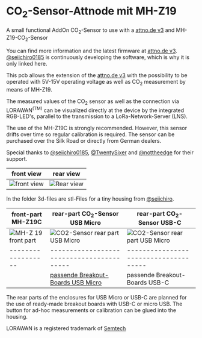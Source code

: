 # CO<sub>2</sub>-Sensor-Attnode mit MH-Z19
A small functional AddOn CO<sub>2</sub>-Sensor to use with a [attno.de v3](https://attno.de) and MH-Z19-CO<sub>2</sub>-Sensor

You can find more information and the latest firmware at [attno.de v3](https://attno.de). [@seiichiro0185](https://twitter.com/seiichiro0185?s=20) is continuously developing the software, which is why it is only linked here.

This pcb allows the extension of the [attno.de v3](https://attno.de) with the possibility to be operated with 5V-15V operating voltage as well as CO<sub>2</sub> measurement by means of MH-Z19.

The measured values of the CO<sub>2</sub> sensor as well as the connection via LORAWAN<sup>(TM)</sup> can be visualized directly at the device by the integrated RGB-LED's, parallel to the transmission to a LoRa-Network-Server (LNS).

The use of the MH-Z19C is strongly recommended. However, this sensor drifts over time so regular calibration is required.
The sensor can be purchased over the Silk Road or directly from German dealers.

Special thanks to [@seiichiro0185](https://twitter.com/seiichiro0185?s=20), [@TwentySixer](https://twitter.com/Twenty_Sixer?s=20) and [@nottheedge](https://twitter.com/nottheedge?s=20) for their support.

front view | rear view
---------- | ---------
![front view](https://github.com/theArcher73/attnode_addon_mh-z19/blob/main/kicad-project/img/board_front.png) | ![Rear view](https://github.com/theArcher73/attnode_addon_mh-z19/blob/main/kicad-project/img/board_rear.png) 

In the folder 3d-files are stl-Files for a tiny housing from [@seiichiro](https://twitter.com/seiichiro0185).

 front-part MH-Z19C | rear-part CO<sub>2</sub>-Sensor USB Micro | rear-part CO<sub>2</sub>-Sensor USB-C
 ------------------ | ----------------------------------------- | -------------------------------------
![MH-Z 19 front part](https://github.com/theArcher73/attnode_addon_mh-z19/blob/main/3d-files/attnode-mhz19c-front.png) | ![CO<sub>2</sub>-Sensor rear part USB Micro](https://github.com/theArcher73/attnode_addon_mh-z19/blob/main/3d-files/attnode-co2-back.png) | ![CO<sub>2</sub>-Sensor rear part USB Micro](https://github.com/theArcher73/attnode_addon_mh-z19/blob/main/3d-files/attnode-co2-back-usbc.png)
 ------------------ | ----------------------------------------- | -------------------------------------
                    | [passende Breakout-Boards USB Micro](https://www.amazon.de/dp/B07RDHNL9H/ref=cm_sw_r_oth_apip_Hl8EULSynzB3m) | passende Breakout-Boards USB-C

The rear parts of the enclosures for USB Micro or USB-C are planned for the use of ready-made breakout boards with USB-C or micro USB. The button for ad-hoc measurements or calibration can be glued into the housing.

LORAWAN is a registered trademark of [Semtech](https://www.semtech.com/)
